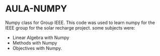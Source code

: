 # AULA-NUMPY
Numpy class for Group IEEE. 
This code was used to learn numpy for the IEEE group for the solar recharge project.
some subjects were:
- Linear Algebra with Numpy 
- Methods with Numpy 
- Objectives with Numpy. 
